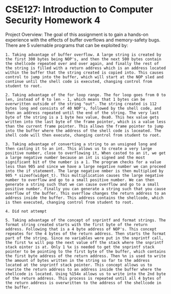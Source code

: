 # CSE127: Introduction to Computer Security Homework 4 

Project Overview: The goal of this assignment is to gain a hands-on experience with the effects of buffer overflows and memory-safety bugs. There are 5 vulernable programs that can be exploited by:

	1. Taking advantage of buffer overflow. A large string is created by the first 300 bytes being NOP's, and then the next 500 bytes contain the shellcode repeated over and over again, and finally the rest of the string is filled with a return address which is an address located within the buffer that the string created is copied into. This causes control to jump into the buffer, which will start at the NOP sled and continue until the shell code is executed, changing control from student to root.

	2. Taking advantage of the for loop range. The for loop goes from 0 to len, instead of 0 to len - 1, which means that 1 bytes can be overwritten outside of the string "out". The string created is 112 bytes long and consists of 40 NOP's, followed by the shell code, and then an address repeated until the end of the string. The very last byte of the string is a 1 byte hex value, 0xa0. This hex value gets written into the last byte of the frame pointer, which is a value less than the current frame pointer. This allows the frame pointer to jump into the buffer where the address of the shell code is loceated. The shell code will then execute, changing control from student to root.

	3. Taking advantage of converting a string to an unsigned long and then casting it to an int. This allows us to create a very large positive number, close to overflowing it, When casted to an it, we get a large negative number because an int is signed and the most significant bit of the number is a 1. The program checks for a value less than 905 and since we have a large negative number we can proceed into the if statement. The large negative nmber is then multiplied by 905 * sizeof(widget_t). This multiplication causes the large negative number to overflow and go to a small positive number. We can then generate a string such that we can cause overflow and go to a small positive number. Finally you can generate a string such that you cause overflow of the buffer. This overflow changes the return address to an address inside the buffer. This address contains the shellcode, which is then executed, changing control from student to root.

	4. Did not attempt

	5. Taking advantage of the concept of snprintf and format strings. The format string created starts with the first byte of the return address. Following that is a 4 byte address of NOP's. This concept repeates for the 4 bytes of the return address. Then starts the format part of the string. Since no variables were put in the snprintf call, the first %x will pop the next value off the stack where the snprintf stack ointer is at. Only 1 %x is needed to get the snprintf stack pointer to be pointing to the first byte of the buffer, which contains the first byte address of the return address. Then %n is used to write the amount of bytes written in the string so far to the address located at the snprintf stack pointer. This concept allows us to rewrite the return address to an address inside the buffer where the shellcode is located. Using %154x allows us to write into the 2nd byte of the return address. This process is repeated until all 4 bytes of the return address is overwritten to the address of the shellcode in the buffer. 
